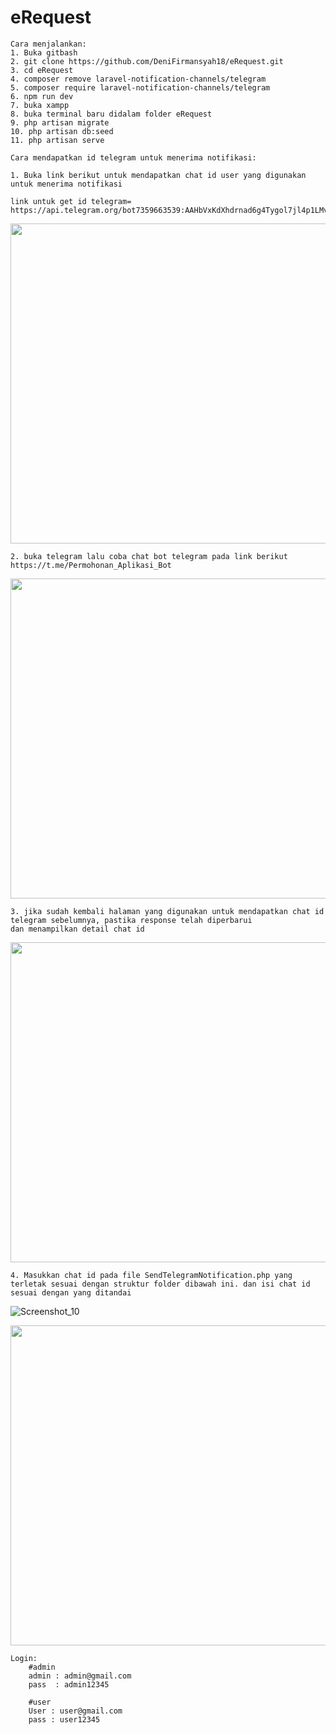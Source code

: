 # eRequest
    Cara menjalankan:
    1. Buka gitbash
    2. git clone https://github.com/DeniFirmansyah18/eRequest.git
    3. cd eRequest
    4. composer remove laravel-notification-channels/telegram
    5. composer require laravel-notification-channels/telegram
    6. npm run dev
    7. buka xampp
    8. buka terminal baru didalam folder eRequest
    9. php artisan migrate
    10. php artisan db:seed
    11. php artisan serve

    Cara mendapatkan id telegram untuk menerima notifikasi:

    1. Buka link berikut untuk mendapatkan chat id user yang digunakan untuk menerima notifikasi

    link untuk get id telegram= https://api.telegram.org/bot7359663539:AAHbVxKdXhdrnad6g4Tygol7jl4p1LMvWHk/getUpdates

<img src="https://github.com/user-attachments/assets/55b89fd0-aa6f-4034-bb4b-9111796b4539" width="512">


    2. buka telegram lalu coba chat bot telegram pada link berikut https://t.me/Permohonan_Aplikasi_Bot

<img src="https://github.com/user-attachments/assets/8b362f2d-75a5-4c81-841c-9bf657e8d7fe" width="512"> 

    3. jika sudah kembali halaman yang digunakan untuk mendapatkan chat id telegram sebelumnya, pastika response telah diperbarui
    dan menampilkan detail chat id    

<img src="https://github.com/user-attachments/assets/0e84e4a8-0aed-4ab8-96d0-43fa52351f1d" width="512">

    4. Masukkan chat id pada file SendTelegramNotification.php yang terletak sesuai dengan struktur folder dibawah ini. dan isi chat id
    sesuai dengan yang ditandai
    
![Screenshot_10](https://github.com/user-attachments/assets/4efa61a3-dab4-41a7-ab91-e87ca10d1653)

<img src="https://github.com/user-attachments/assets/4efa61a3-dab4-41a7-ab91-e87ca10d1653" width="512">

    

    

    







    
    Login:
        #admin
        admin : admin@gmail.com
        pass  : admin12345
        
        #user
        User : user@gmail.com
        pass : user12345
